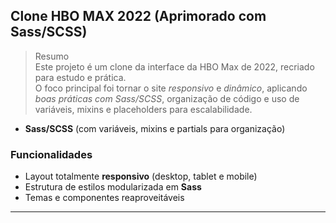## Clone HBO MAX 2022 (Aprimorado com Sass/SCSS)

> Resumo  
Este projeto é um clone da interface da HBO Max de 2022, recriado para estudo e prática.  
O foco principal foi tornar o site *responsivo* e *dinâmico*, aplicando *boas práticas com Sass/SCSS*, organização de código e uso de variáveis, mixins e placeholders para escalabilidade.  

- **Sass/SCSS** (com variáveis, mixins e partials para organização)  

### Funcionalidades
- Layout totalmente **responsivo** (desktop, tablet e mobile)  
- Estrutura de estilos modularizada em **Sass**  
- Temas e componentes reaproveitáveis  

---
